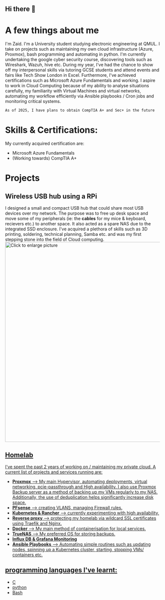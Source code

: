 ## Hi there 👋

# A few things about me
I'm Zaid. I'm a University student studying electronic engineering at QMUL. I take on projects such as maintaining my own cloud infrastructure (Azure, Proxmox), bash programming and automating in python. I'm currently undertaking the google cyber security course, discovering tools such as Wireshark, Wazuh, hive etc. During my year, I've had the chance to show off my interpersonal skills via tutoring GCSE students and  attend events and fairs like Tech Show London in Excel. Furthermore, I've achieved certifications such as Microsoft Azure Fundamentals and working. I aspire to work in Cloud Computing because of my ability to analyse situations carefully, my familiarity with Virtual Machines and virtual networks, automating my workflow efficiently via Ansible playbooks / Cron jobs and monitoring critical systems. 

	As of 2025, I have plans to obtain CompTIA A+ and Sec+ in the future 
# Skills & Certifications:
My currently acquired certification are:
- Microsoft Azure Fundamentals 
- (Working towards) CompTIA A+

# Projects
## Wireless USB hub using a RPi
 I designed a small and compact USB hub that could share most USB devices over my network. The purpose was to free up desk space and move some of my peripherals (ie: the **cables** for my mice & keyboard, recievers etc.) to another space. It also acted as a spare NAS due to the integrated SSD enclosure. I've acquired a plethora of skills such as 3D printing, soldering, technical planning, Samba etc. and was my first stepping stone into the field of Cloud computing.
<a href="https://drive.google.com/uc?export=view&id=1SxjhAJIV6Epx5XZS_IlogLmfCQhgOAUM"><img src="https://drive.google.com/uc?export=view&id=1SxjhAJIV6Epx5XZS_IlogLmfCQhgOAUM" style="width: 650px; max-width: 100%; height: auto" title="Click to enlarge picture" />
## Homelab 
I've spent the past 2 years of working on / maintaining my private cloud. A current list of projects and services running are:
- **Proxmox** --> My main Hypervisor, automating deployments, virtual networking, pcie-passthrough and High availability. I also use Proxmox Backup server as a method of backing up my VMs regularly to my NAS. Additionally, the use of deduplication helps significantly increase disk space.
- **PFsense** --> creating VLANS, managing Firewall rules.
- **Kubernetes & Rancher** -->  currently experimenting with high availability.
- **Reverse proxy** --> protecting my homelab via wildcard SSL certificates using Traefik and Nginx.
- **Docker** --> My main method of containerisation for local services.  
- **TrueNAS** --> My preferred OS for storing backups. 
- **Influx DB & Grafana Monitoring**
- **Ansible Playbooks** --> Automating simple routines such as updating nodes, spinning up a Kubernetes cluster, starting, stopping VMs/ containers etc.
## programming languages I've learnt:
- C
- python
- Bash

<!--<a href="https://drive.google.com/uc?export=view&id=1SxjhAJIV6Epx5XZS_IlogLmfCQhgOAUM"><img src="https://drive.google.com/uc?export=view&id=1SxjhAJIV6Epx5XZS_IlogLmfCQhgOAUM" style="width: 650px; max-width: 100%; height: auto" title="Click to enlarge picture" />

**trainguy786/trainguy786** is a ✨ _special_ ✨ repository because its `README.md` (this file) appears on your GitHub profile.

Here are some ideas to get you started:

- 🔭 I’m currently working on ...
- 🌱 I’m currently learning ...
- 👯 I’m looking to collaborate on ...
- 🤔 I’m looking for help with ...
- 💬 Ask me about ...
- 📫 How to reach me: ...
- 😄 Pronouns: ...
- ⚡ Fun fact: ...
-->
